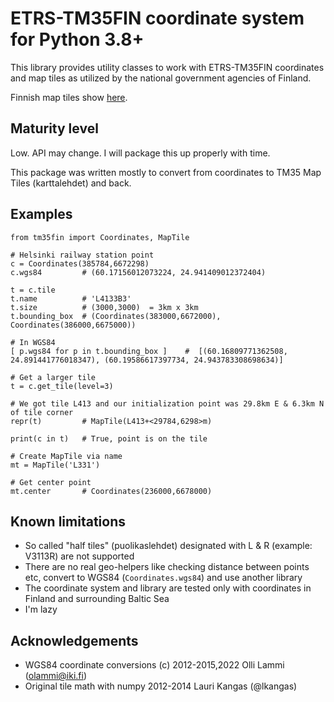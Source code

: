 # ETRS-TM35FIN coordinate system for Python 3.8+

This library provides utility classes to work with ETRS-TM35FIN coordinates and map tiles as utilized by the national government agencies of Finland.

Finnish map tiles show [here]( https://www.maanmittauslaitos.fi/sites/maanmittauslaitos.fi/files/old/TM35-lehtijako.pdf).

## Maturity level

Low. API may change. I will package this up properly with time.

This package was written mostly to convert from coordinates to TM35 Map Tiles (karttalehdet) and back. 

## Examples

```
from tm35fin import Coordinates, MapTile

# Helsinki railway station point
c = Coordinates(385784,6672298)
c.wgs84         # (60.17156012073224, 24.941409012372404)

t = c.tile
t.name          # 'L4133B3'
t.size          # (3000,3000)  = 3km x 3km    
t.bounding_box  # (Coordinates(383000,6672000), Coordinates(386000,6675000))

# In WGS84
[ p.wgs84 for p in t.bounding_box ]    #  [(60.16809771362508, 24.891441776018347), (60.19586617397734, 24.943783308698634)]

# Get a larger tile
t = c.get_tile(level=3)

# We got tile L413 and our initialization point was 29.8km E & 6.3km N of tile corner
repr(t)         # MapTile(L413+<29784,6298>m)

print(c in t)   # True, point is on the tile

# Create MapTile via name
mt = MapTile('L331')

# Get center point
mt.center       # Coordinates(236000,6678000)

```

## Known limitations

- So called "half tiles" (puolikaslehdet) designated with L & R (example: V3113R) are not supported
- There are no real geo-helpers like checking distance between points etc, convert to WGS84 (`Coordinates.wgs84`) and use another library 
- The coordinate system and library are tested only with coordinates in Finland and surrounding Baltic Sea
- I'm lazy

## Acknowledgements

- WGS84 coordinate conversions (c) 2012-2015,2022 Olli Lammi (olammi@iki.fi)
- Original tile math with numpy 2012-2014 Lauri Kangas (@lkangas)


